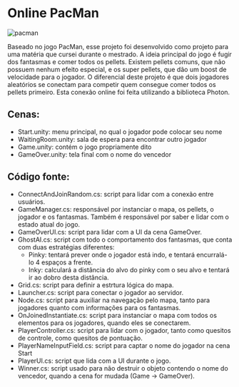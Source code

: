 # Online PacMan
![pacman](https://github.com/leticiap/Online-Pacman/assets/13660806/261fba56-313f-4727-a064-b7c88f2d63df)

Baseado no jogo PacMan, esse projeto foi desenvolvido como projeto para uma matéria que cursei durante o mestrado. A ideia principal do jogo é fugir dos fantasmas e comer todos os pellets. Existem pellets comuns, que não possuem nenhum efeito especial, e os super pellets, que dão um boost de velocidade para o jogador. O diferencial deste projeto é que dois jogadores aleatórios se conectam para competir quem consegue comer todos os pellets primeiro. Esta conexão online foi feita utilizando a biblioteca Photon.

## Cenas:
- Start.unity: menu principal, no qual o jogador pode colocar seu nome
- WaitingRoom.unity: sala de espera para encontrar outro jogador
- Game.unity: contém o jogo propriamente dito
- GameOver.unity: tela final com o nome do vencedor

## Código fonte:
- ConnectAndJoinRandom.cs: script para lidar com a conexão entre usuários.
- GameManager.cs: responsável por instanciar o mapa, os pellets, o jogador e os fantasmas. Também é responsável por saber e lidar com o estado atual do jogo.
- GameOverUI.cs: script para lidar com a UI da cena GameOver.
- GhostAI.cs: script com todo o comportamento dos fantasmas, que conta com duas estratégias diferentes:
  - Pinky: tentará prever onde o jogador está indo, e tentará encurralá-lo 4 espaços a frente.
  - Inky: calculará a distância do alvo do pinky com o seu alvo e tentará ir ao dobro desta distância.
- Grid.cs: script para definir a estrtura lógica do mapa.
- Launcher.cs: script para conectar o jogador ao servidor.
- Node.cs: script para auxiliar na navegação pelo mapa, tanto para jogadores quanto com informações para os fantasmas.
- OnJoinedInstantiate.cs: script para instanciar o mapa com todos os elementos para os jogadores, quando eles se conectarem.
- PlayerController.cs: script para lidar com o jogador, tanto como quesitos de controle, como quesitos de pontuação.
- PlayerNameInputField.cs: script para captar o nome do jogador na cena Start
- PlayerUI.cs: script que lida com a UI durante o jogo.
- Winner.cs: script usado para não destruir o objeto contendo o nome do vencedor, quando a cena for mudada (Game -> GameOver).
